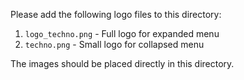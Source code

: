 Please add the following logo files to this directory:

1. `logo_techno.png` - Full logo for expanded menu
2. `techno.png` - Small logo for collapsed menu

The images should be placed directly in this directory.

